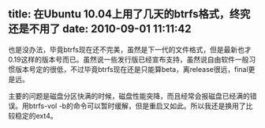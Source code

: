title: 在Ubuntu 10.04上用了几天的btrfs格式，终究还是不用了
date: 2010-09-01 11:11:42
---

也是没办法，毕竟btrfs现在还不完美，虽然是下一代的文件格式，但是最新也才0.19这样的版本号而已。虽然说一些发行版已经宣布支持，虽然说自由软件一般习惯版本号定的很低，不过毕竟btrfs现在还是只能算beta，离release很远，final更是远。

主要的问题是磁盘分区快满的时候，磁盘性能突降，而且经常会报磁盘已经满的错误。用btrfs-vol -b的命令可以暂时缓解，但是重启又如此。所以我还是换用了比较稳定的ext4。